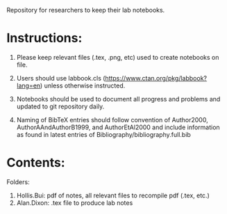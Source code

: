 Repository for researchers to keep their lab notebooks.

# Instructions:

1. Please keep relevant files (.tex, .png, etc) used to create notebooks on file.

2. Users should use labbook.cls (https://www.ctan.org/pkg/labbook?lang=en) unless otherwise instructed.
 
3. Notebooks should be used to document all progress and problems and updated to git repository daily.

4. Naming of BibTeX entries should follow convention of Author2000, AuthorAAndAuthorB1999, and AuthorEtAl2000 and include information as found in latest entries of Bibliography/bibliography.full.bib 

# Contents:

Folders:
1. Hollis.Bui: pdf of notes, all relevant files to recompile pdf (.tex, etc.)
2. Alan.Dixon: .tex file to produce lab notes

